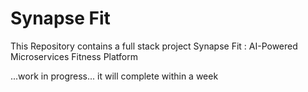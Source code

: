 # Synapse Fit
This Repository contains a full stack project Synapse Fit : AI-Powered Microservices Fitness Platform 

...work in progress... it will complete within a week
